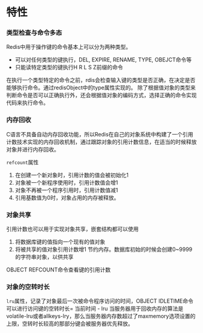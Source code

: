 # 特性

### 类型检查与命令多态

Redis中用于操作键的命令基本上可以分为两种类型。

* 可以对任何类型的键执行，DEL, EXPIRE, RENAME, TYPE, OBEJCT命令等
* 只能读特定类型的键执行H R L S Z前缀的命令

在执行一个类型特定的命令之前，rdis会检查输入键的类型是否正确，在决定是否能够执行命令。通过redisObject中的type属性实现的。 除了根据值对象的类型来判断命令是否可以正确执行外，还会根据值对象的编码方式，选择正确的命令实现代码来执行命令。

### 内存回收

C语言不具备自动内存回收功能，所以Redis在自己的对象系统中构建了一个引用计数技术实现的内存回收机制，通过跟踪对象的引用计数信息，在适当的时候释放对象并进行内存回收。

`refcount`属性

1. 在创建一个新对象时，引用计数的值会被初始化1
2. 对象被一个新程序使用时，引用计数值会增1
3. 对象不再被一个程序引用时，引用计数值减1
4. 引用基数值为0时，对象占用的内存被释放。

### 对象共享

引用计数也可以用于实现对象共享，嵌套结构都可以使用

1. 将数据库键的值指向一个现有的值对象
2. 将被共享的值对象引用计数增1 节约内存。数据库初始的时候会创建0~9999的字符串对象，以供共享

OBJECT REFCOUNT命令查看键的引用计数

### 对象的空转时长

`lru`属性，记录了对象最后一次被命令程序访问的时间，OBJECT IDLETIME命令可以进行访问键的空转时长= 当前时间 - lru 当服务器用于回收内存的算法是volatile-lru或者allkeys-lry，那么当服务器内存数超过了maxmemory选项设置的上限，空转时长较高的那部分键会被服务器优先释放。

